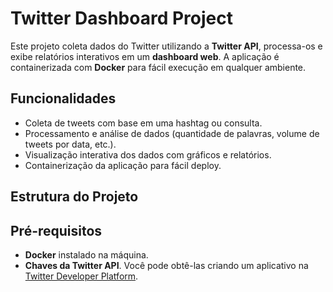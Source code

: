 # Twitter Dashboard Project

Este projeto coleta dados do Twitter utilizando a **Twitter API**, processa-os e exibe relatórios interativos em um **dashboard web**. A aplicação é containerizada com **Docker** para fácil execução em qualquer ambiente.

## Funcionalidades

- Coleta de tweets com base em uma hashtag ou consulta.
- Processamento e análise de dados (quantidade de palavras, volume de tweets por data, etc.).
- Visualização interativa dos dados com gráficos e relatórios.
- Containerização da aplicação para fácil deploy.

## Estrutura do Projeto


## Pré-requisitos

- **Docker** instalado na máquina.
- **Chaves da Twitter API**. Você pode obtê-las criando um aplicativo na [Twitter Developer Platform](https://developer.twitter.com/).
